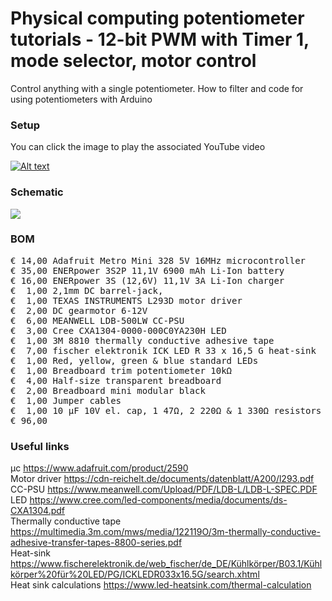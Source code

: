 # Physical computing potentiometer tutorials - 12-bit PWM with Timer 1, mode selector, motor control  

Control anything with a single potentiometer. How to filter and code for using potentiometers with Arduino

### Setup

You can click the image to play the associated YouTube video

[![Alt text](Assets/#######.jpg)](https://www.youtube.com/watch?v=#######)

### Schematic

![](Assets/#######.png)

### BOM

<pre>
€ 14,00 Adafruit Metro Mini 328 5V 16MHz microcontroller
€ 35,00 ENERpower 3S2P 11,1V 6900 mAh Li-Ion battery
€ 16,00 ENERpower 3S (12,6V) 11,1V 3A Li-Ion charger
€  1,00 2,1mm DC barrel-jack,
€  1,00 TEXAS INSTRUMENTS L293D motor driver
€  2,00 DC gearmotor 6-12V
€  6,00 MEANWELL LDB-500LW CC-PSU
€  3,00 Cree CXA1304-0000-000C0YA230H LED
€  1,00 3M 8810 thermally conductive adhesive tape
€  7,00 fischer elektronik ICK LED R 33 x 16,5 G heat-sink
€  1,00 Red, yellow, green & blue standard LEDs
€  1,00 Breadboard trim potentiometer 10kΩ
€  4,00 Half-size transparent breadboard
€  2,00 Breadboard mini modular black
€  1,00 Jumper cables
€  1,00 10 µF 10V el. cap, 1 47Ω, 2 220Ω & 1 330Ω resistors
€ 96,00
</pre>  

### Useful links  

μc https://www.adafruit.com/product/2590  
Motor driver https://cdn-reichelt.de/documents/datenblatt/A200/l293.pdf  
CC-PSU https://www.meanwell.com/Upload/PDF/LDB-L/LDB-L-SPEC.PDF  
LED https://www.cree.com/led-components/media/documents/ds-CXA1304.pdf  
Thermally conductive tape https://multimedia.3m.com/mws/media/122119O/3m-thermally-conductive-adhesive-transfer-tapes-8800-series.pdf  
Heat-sink https://www.fischerelektronik.de/web_fischer/de_DE/Kühlkörper/B03.1/Kühlkörper%20für%20LED/PG/ICKLEDR033x16.5G/search.xhtml  
Heat sink calculations https://www.led-heatsink.com/thermal-calculation  
